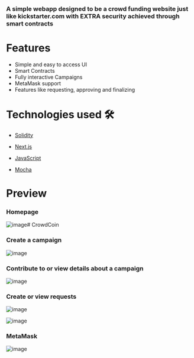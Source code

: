 ### A simple webapp designed to be a crowd funding website just like kickstarter.com with EXTRA security achieved through smart contracts

# Features
- Simple and easy to access UI
- Smart Contracts
- Fully interactive Campaigns
- MetaMask support
- Features like requesting, approving and finalizing

# Technologies used 🛠️
- [Solidity](https://soliditylang.org/)
- [Next.js](https://nextjs.org/)
- [JavaScript](https://www.javascript.com/)

- [Mocha](https://mochajs.org/)


# Preview

### Homepage
![image](https://github.com/kalrasarthak/CrowdCoin/assets/74910978/37ab39df-d3f7-468c-baa4-ad31aa8854e7)# CrowdCoin


### Create a campaign
![image](https://github.com/kalrasarthak/CrowdCoin/assets/74910978/fc2cd489-286c-4044-87b0-e3f01b673b3a)


### Contribute to or view details about a campaign
![image](https://github.com/kalrasarthak/CrowdCoin/assets/74910978/8523113b-37ec-4c47-aa7f-a585d2347be8)

### Create or view requests
![image](https://github.com/kalrasarthak/CrowdCoin/assets/74910978/2eefd3c0-fa02-4a6d-91ae-ebd090919a11)

![image](https://github.com/kalrasarthak/CrowdCoin/assets/74910978/95134b69-7c48-4abe-8145-ab62aa0457cf)

### MetaMask

![image](https://github.com/kalrasarthak/CrowdCoin/assets/74910978/f7967db7-a3cd-49f9-868b-d8b33f4d6748)
